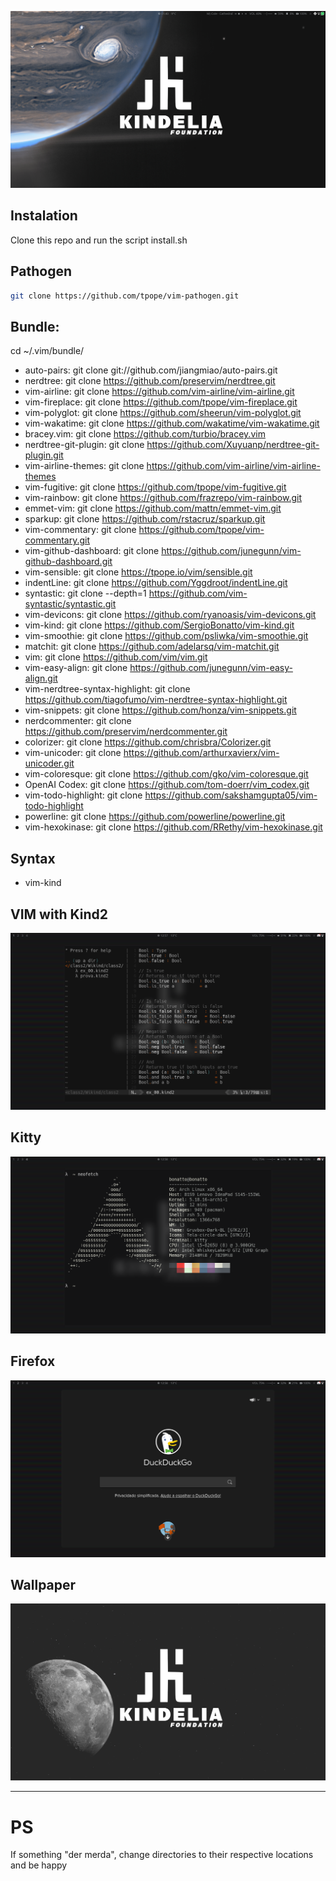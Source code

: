 ![print](./imgs/print.png)

## Instalation 

Clone this repo and run the script install.sh

## Pathogen
```bash
git clone https://github.com/tpope/vim-pathogen.git
```

## Bundle: 
cd ~/.vim/bundle/

- auto-pairs:  git clone git://github.com/jiangmiao/auto-pairs.git 
- nerdtree: git clone https://github.com/preservim/nerdtree.git
- vim-airline: git clone https://github.com/vim-airline/vim-airline.git      
- vim-fireplace: git clone https://github.com/tpope/vim-fireplace.git                  
- vim-polyglot: git clone https://github.com/sheerun/vim-polyglot.git  
- vim-wakatime: git clone https://github.com/wakatime/vim-wakatime.git
- bracey.vim: git clone https://github.com/turbio/bracey.vim  
- nerdtree-git-plugin: git clone https://github.com/Xuyuanp/nerdtree-git-plugin.git  
- vim-airline-themes: git clone https://github.com/vim-airline/vim-airline-themes  
- vim-fugitive: git clone https://github.com/tpope/vim-fugitive.git                   
- vim-rainbow: git clone https://github.com/frazrepo/vim-rainbow.git
- emmet-vim: git clone https://github.com/mattn/emmet-vim.git   
- sparkup: git clone https://github.com/rstacruz/sparkup.git              
- vim-commentary: git clone https://github.com/tpope/vim-commentary.git      
- vim-github-dashboard: git clone https://github.com/junegunn/vim-github-dashboard.git           
- vim-sensible: git clone https://tpope.io/vim/sensible.git
- indentLine: git clone https://github.com/Yggdroot/indentLine.git  
- syntastic: git clone --depth=1 https://github.com/vim-syntastic/syntastic.git            
- vim-devicons: git clone https://github.com/ryanoasis/vim-devicons.git        
- vim-kind: git clone https://github.com/SergioBonatto/vim-kind.git                      
- vim-smoothie: git clone https://github.com/psliwka/vim-smoothie.git
- matchit: git clone https://github.com/adelarsq/vim-matchit.git     
- vim: git clone https://github.com/vim/vim.git                  
- vim-easy-align: git clone https://github.com/junegunn/vim-easy-align.git      
- vim-nerdtree-syntax-highlight: git clone https://github.com/tiagofumo/vim-nerdtree-syntax-highlight.git  
- vim-snippets: git clone https://github.com/honza/vim-snippets.git
- nerdcommenter: git clone https://github.com/preservim/nerdcommenter.git  
- colorizer: git clone https://github.com/chrisbra/Colorizer.git
- vim-unicoder: git clone https://github.com/arthurxavierx/vim-unicoder.git
- vim-coloresque: git clone https://github.com/gko/vim-coloresque.git
- OpenAI Codex: git clone https://github.com/tom-doerr/vim_codex.git
- vim-todo-highlight: git clone https://github.com/sakshamgupta05/vim-todo-highlight
- powerline: git clone https://github.com/powerline/powerline.git
- vim-hexokinase: git clone https://github.com/RRethy/vim-hexokinase.git

## Syntax
- vim-kind

## VIM with Kind2
![vim whit kind2](./imgs/vim.png)

## Kitty
![neofetch on kitty terminal](./imgs/neofetch.png)

## Firefox
![DuckDuckGo on Firefox](./imgs/firefox.png)

## Wallpaper
![My wallpaper](./imgs/wallpaper.png)

______________________________________________________________________
# PS
If something "der merda", change directories to their respective locations and be happy
